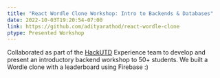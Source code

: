 ```yaml
---
title: "React Wordle Clone Workshop: Intro to Backends & Databases"
date: 2022-10-03T19:20:54-07:00
link: https://github.com/adityarathod/react-wordle-clone
ptype: Presented Workshop
---
```


Collaborated as part of the [HackUTD](https://hackutd.co) Experience team to develop and present an introductory backend workshop to 50+ students. We built a Wordle clone with a leaderboard using Firebase :)